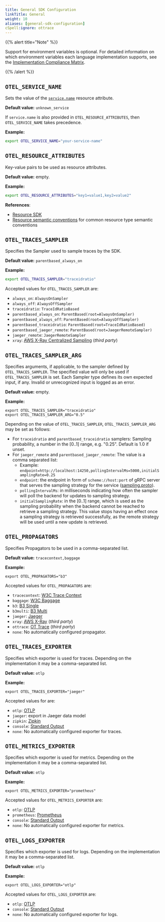 ```yaml
---
title: General SDK Configuration
linkTitle: General
weight: 10
aliases: [general-sdk-configuration]
cSpell:ignore: ottrace
---
```


{{% alert title="Note" %}}

Support for environment variables is optional. For detailed information on which
environment variables each language implementation supports, see the
[Implementation Compliance Matrix](https://github.com/open-telemetry/opentelemetry-specification/blob/main/spec-compliance-matrix.md#environment-variables).

{{% /alert %}}

## `OTEL_SERVICE_NAME`

Sets the value of the [`service.name`](/docs/specs/semconv/resource/#service)
resource attribute.

**Default value:** `unknown_service`

If `service.name` is also provided in `OTEL_RESOURCE_ATTRIBUTES`, then
`OTEL_SERVICE_NAME` takes precedence.

**Example:**

```sh
export OTEL_SERVICE_NAME="your-service-name"
```

## `OTEL_RESOURCE_ATTRIBUTES`

Key-value pairs to be used as resource attributes.

**Default value:** empty.

**Example:**

```sh
export OTEL_RESOURCE_ATTRIBUTES="key1=value1,key2=value2"
```

**References**:

- [Resource SDK](/docs/specs/otel/resource/sdk#specifying-resource-information-via-an-environment-variable)
- [Resource semantic conventions](/docs/specs/semconv/resource/#semantic-attributes-with-sdk-provided-default-value)
  for common resource type semantic conventions

## `OTEL_TRACES_SAMPLER`

Specifies the Sampler used to sample traces by the SDK.

**Default value:** `parentbased_always_on`

**Example:**

```sh
export OTEL_TRACES_SAMPLER="traceidratio"
```

Accepted values for `OTEL_TRACES_SAMPLER` are:

- `always_on`: `AlwaysOnSampler`
- `always_off`: `AlwaysOffSampler`
- `traceidratio`: `TraceIdRatioBased`
- `parentbased_always_on`: `ParentBased(root=AlwaysOnSampler)`
- `parentbased_always_off`: `ParentBased(root=AlwaysOffSampler)`
- `parentbased_traceidratio`: `ParentBased(root=TraceIdRatioBased)`
- `parentbased_jaeger_remote`: `ParentBased(root=JaegerRemoteSampler)`
- `jaeger_remote`: `JaegerRemoteSampler`
- `xray`: [AWS X-Ray Centralized Sampling][] (_third party_)

[AWS X-Ray Centralized Sampling]:
  https://docs.aws.amazon.com/xray/latest/devguide/xray-console-sampling.html

## `OTEL_TRACES_SAMPLER_ARG`

Specifies arguments, if applicable, to the sampler defined by
`OTEL_TRACES_SAMPLER`. The specified value will only be used if
`OTEL_TRACES_SAMPLER` is set. Each Sampler type defines its own expected input,
if any. Invalid or unrecognized input is logged as an error.

**Default value:** empty.

**Example:**

```shell
export OTEL_TRACES_SAMPLER="traceidratio"
export OTEL_TRACES_SAMPLER_ARG="0.5"
```

Depending on the value of `OTEL_TRACES_SAMPLER`, `OTEL_TRACES_SAMPLER_ARG` may
be set as follows:

- For `traceidratio` and `parentbased_traceidratio` samplers: Sampling
  probability, a number in the [0..1] range, e.g. "0.25". Default is 1.0 if
  unset.
- For `jaeger_remote` and `parentbased_jaeger_remote`: The value is a comma
  separated list:
  - Example:
    `endpoint=http://localhost:14250,pollingIntervalMs=5000,initialSamplingRate=0.25`
  - `endpoint`: the endpoint in form of `scheme://host:port` of gRPC server that
    serves the sampling strategy for the service
    ([sampling.proto](https://github.com/jaegertracing/jaeger-idl/blob/main/proto/api_v2/sampling.proto)).
  - `pollingIntervalMs`: in milliseconds indicating how often the sampler will
    poll the backend for updates to sampling strategy.
  - `initialSamplingRate`: in the [0..1] range, which is used as the sampling
    probability when the backend cannot be reached to retrieve a sampling
    strategy. This value stops having an effect once a sampling strategy is
    retrieved successfully, as the remote strategy will be used until a new
    update is retrieved.

## `OTEL_PROPAGATORS`

Specifies Propagators to be used in a comma-separated list.

**Default value:** `tracecontext,baggage`

**Example:**

`export OTEL_PROPAGATORS="b3"`

Accepted values for `OTEL_PROPAGATORS` are:

- `tracecontext`: [W3C Trace Context](https://www.w3.org/TR/trace-context/)
- `baggage`: [W3C Baggage](https://www.w3.org/TR/baggage/)
- `b3`: [B3 Single](/docs/specs/otel/context/api-propagators#configuration)
- `b3multi`: [B3 Multi](/docs/specs/otel/context/api-propagators#configuration)
- `jaeger`:
  [Jaeger](https://www.jaegertracing.io/docs/1.21/client-libraries/#propagation-format)
- `xray`:
  [AWS X-Ray](https://docs.aws.amazon.com/xray/latest/devguide/xray-concepts.html#xray-concepts-tracingheader)
  (_third party_)
- `ottrace`: [OT Trace](https://github.com/opentracing?q=basic&type=&language=)
  (_third party_)
- `none`: No automatically configured propagator.

## `OTEL_TRACES_EXPORTER`

Specifies which exporter is used for traces. Depending on the implementation it
may be a comma-separated list.

**Default value:** `otlp`

**Example:**

`export OTEL_TRACES_EXPORTER="jaeger"`

Accepted values for are:

- `otlp`: [OTLP][]
- `jaeger`: export in Jaeger data model
- `zipkin`: [Zipkin](https://zipkin.io/zipkin-api/)
- `console`: [Standard Output](/docs/specs/otel/trace/sdk_exporters/stdout/)
- `none`: No automatically configured exporter for traces.

## `OTEL_METRICS_EXPORTER`

Specifies which exporter is used for metrics. Depending on the implementation it
may be a comma-separated list.

**Default value:** `otlp`

**Example:**

`export OTEL_METRICS_EXPORTER="prometheus"`

Accepted values for `OTEL_METRICS_EXPORTER` are:

- `otlp`: [OTLP]
- `prometheus`:
  [Prometheus](https://github.com/prometheus/docs/blob/main/docs/instrumenting/exposition_formats.md)
- `console`: [Standard Output](/docs/specs/otel/metrics/sdk_exporters/stdout/)
- `none`: No automatically configured exporter for metrics.

## `OTEL_LOGS_EXPORTER`

Specifies which exporter is used for logs. Depending on the implementation it
may be a comma-separated list.

**Default value:** `otlp`

**Example:**

`export OTEL_LOGS_EXPORTER="otlp"`

Accepted values for `OTEL_LOGS_EXPORTER` are:

- `otlp`: [OTLP]
- `console`: [Standard Output](/docs/specs/otel/logs/sdk_exporters/stdout/)
- `none`: No automatically configured exporter for logs.

[otlp]: /docs/specs/otlp/
